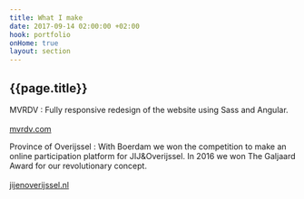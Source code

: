 ```yaml
---
title: What I make
date: 2017-09-14 02:00:00 +02:00
hook: portfolio
onHome: true
layout: section
---
```


## {{page.title}}

MVRDV
: Fully responsive redesign of the website using Sass and Angular. <br><br>[mvrdv.com](//mvrdv.com)

Province of Overijssel
: With Boerdam we won the competition to make an online participation platform for JIJ&Overijssel. In 2016 we won The Galjaard Award for our revolutionary concept.<br><br>[jijenoverijssel.nl](//jijenoverijssel.nl)

